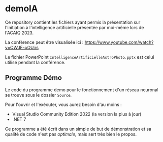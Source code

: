 # demoIA

Ce repository contient les fichiers ayant permis la présentation sur l'initiation à l'intelligence artificielle présentée par moi-même lors de l'ACAIQ 2023.

La conférence peut être visualisée ici : <https://www.youtube.com/watch?v=OWJE-oOUirs>

Le fichier PowerPoint `IntelligenceArtificielleAstroPhoto.pptx` est celui utilisé pendant la conférence.

## Programme Démo

Le code du programme demo pour le fonctionnement d'un réseau neuronal se trouve sous le dossier `Source`. 

Pour l'ouvrir et l'exécuter, vous aurez besoin d'au moins :

- Visual Studio Community Edition 2022 (la version la plus à jour)
- .NET 7

Ce programme a été écrit dans un simple de but de démonstration et sa qualité de code n'est pas *optimale*, mais sert très bien le propos.
